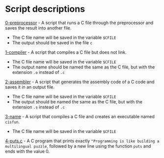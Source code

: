 # Script descriptions
[0-preprocessor](https://github.com/chelseyqc/holbertonschool-low_level_programming/blob/master/hello_world/0-preprocessor) - A script that runs a C file through the preprocessor and saves the result into another file. 
- The C file name will be saved in the variable `$CFILE`
- The output should be saved in the file `c`


[1-compiler](https://github.com/chelseyqc/holbertonschool-low_level_programming//blob/master/hello_world/1-compiler) - A script that compiles a C file but does not link.
- The C file name will be saved in the variable `$CFILE`
- The output name should be named the same as the C file, but with the extension `.o` instead of `.c`


[2-assembler](https://github.com/chelseyqc/holbertonschool-low_level_programming//blob/master/hello_world/2-assembler) - A script that generates the assembly code of a C code and saves it in an output file.
- The C file name will be saved in the variable `$CFILE`
- The output should be named the same as the C file, but with the extension `.s` instead of `.c`


[3-name](https://github.com/chelseyqc/holbertonschool-low_level_programming//blob/master/hello_world/3-name) - A script that compiles a C file and creates an executable named `cisfun`.
- The C file name will be saved in the variable `$CFILE`


[4-puts.c](https://github.com/chelseyqc/holbertonschool-low_level_programming/tree/master/hello_world/4-puts.c) - A C program that prints exactly `"Programming is like building a multilingual puzzle`, followed by a new line using the function `puts` and ends with the value 0.
